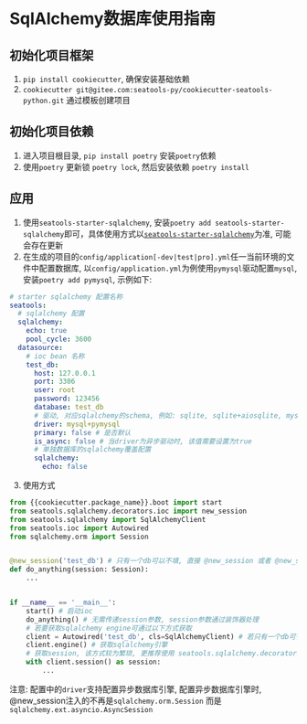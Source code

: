 # SqlAlchemy数据库使用指南

## 初始化项目框架
1. `pip install cookiecutter`, 确保安装基础依赖
2. `cookiecutter git@gitee.com:seatools-py/cookiecutter-seatools-python.git` 通过模板创建项目

## 初始化项目依赖
1. 进入项目根目录, `pip install poetry` 安装`poetry`依赖
2. 使用`poetry` 更新锁 `poetry lock`, 然后安装依赖 `poetry install`

## 应用
1. 使用`seatools-starter-sqlalchemy`, 安装`poetry add seatools-starter-sqlalchemy`即可，具体使用方式以[`seatools-starter-sqlalchemy`](https://gitee.com/seatools-py/seatools-starter-sqlalchemy)为准, 可能会存在更新
2. 在生成的项目的`config/application[-dev|test|pro].yml`任一当前环境的文件中配置数据库, 以`config/application.yml`为例使用`pymysql`驱动配置`mysql`, 安装`poetry add pymysql`, 示例如下:
```yaml
# starter sqlalchemy 配置名称
seatools:
  # sqlalchemy 配置
  sqlalchemy:
    echo: true
    pool_cycle: 3600
  datasource:
    # ioc bean 名称
    test_db:
      host: 127.0.0.1
      port: 3306
      user: root
      password: 123456
      database: test_db
      # 驱动, 对应sqlalchemy的schema, 例如: sqlite, sqlite+aiosqlite, mysql+pymysql, mysql+aiomysql等等
      driver: mysql+pymysql
      primary: false # 是否默认
      is_async: false # 当driver为异步驱动时, 该值需要设置为true
      # 单独数据库的sqlalchemy覆盖配置
      sqlalchemy:
        echo: false
```
3. 使用方式
```python
from {{cookiecutter.package_name}}.boot import start
from seatools.sqlalchemy.decorators.ioc import new_session
from seatools.sqlalchemy import SqlAlchemyClient
from seatools.ioc import Autowired
from sqlalchemy.orm import Session


@new_session('test_db') # 只有一个db可以不填, 直接 @new_session 或者 @new_session() 均可
def do_anything(session: Session):
    ...


if __name__ == '__main__':
    start() # 启动ioc
    do_anything() # 无需传递session参数, session参数通过装饰器处理
    # 若要获取sqlalchemy engine可通过以下方式获取
    client = Autowired('test_db', cls=SqlAlchemyClient) # 若只有一个db可省略名称, 直接 Autowired(cls=SqlAlchemyClient) 即可
    client.engine() # 获取sqlalchemy引擎
    # 获取session, 该方式较为繁琐, 更推荐使用 seatools.sqlalchemy.decorators.ioc.new_session 或者 seatools.sqlalchemy.decorators.ioc.auto_session 装饰器
    with client.session() as session:
        ...
```
注意: 配置中的`driver`支持配置异步数据库引擎, 配置异步数据库引擎时, @new_session注入的不再是`sqlalchemy.orm.Session` 而是`sqlalchemy.ext.asyncio.AsyncSession`
